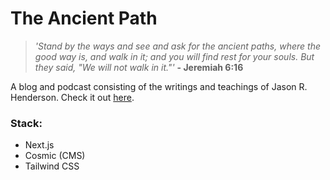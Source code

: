 # The Ancient Path

> _'Stand by the ways and see and ask for the ancient paths, where the good way is, and
> walk in it; and you will find rest for your souls. But they said, "We will not walk in
> it."'_ **- Jeremiah 6:16**

A blog and podcast consisting of the writings and teachings of Jason R. Henderson. Check
it out [here](https://hender.blog).

### Stack:

- Next.js
- Cosmic (CMS)
- Tailwind CSS
